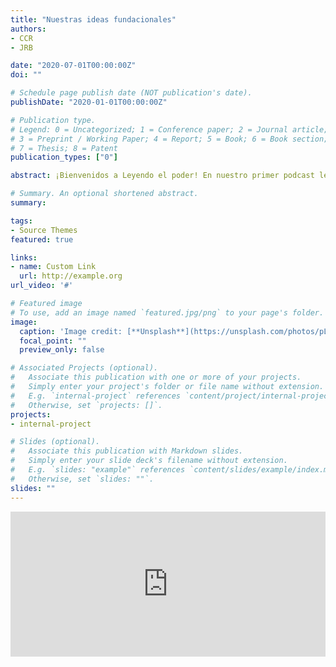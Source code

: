 ```yaml
---
title: "Nuestras ideas fundacionales"
authors:
- CCR
- JRB

date: "2020-07-01T00:00:00Z"
doi: ""

# Schedule page publish date (NOT publication's date).
publishDate: "2020-01-01T00:00:00Z"

# Publication type.
# Legend: 0 = Uncategorized; 1 = Conference paper; 2 = Journal article;
# 3 = Preprint / Working Paper; 4 = Report; 5 = Book; 6 = Book section;
# 7 = Thesis; 8 = Patent
publication_types: ["0"]

abstract: ¡Bienvenidos a Leyendo el poder! En nuestro primer podcast les contaremos por qué buscamos visibilizar nuevas perspectivas de la Ciencia Política y los Estudios Internacionales. Conoce nuestro punto de vista sobre el rol de la academia frente a la sociedad y las propuestas que hemos elaborado para fomentar el diálogo y la reflexión sobre el poder en América Latina y el mundo actual. 

# Summary. An optional shortened abstract.
summary: 

tags:
- Source Themes
featured: true

links:
- name: Custom Link
  url: http://example.org
url_video: '#'

# Featured image
# To use, add an image named `featured.jpg/png` to your page's folder. 
image:
  caption: 'Image credit: [**Unsplash**](https://unsplash.com/photos/pLCdAaMFLTE)'
  focal_point: ""
  preview_only: false

# Associated Projects (optional).
#   Associate this publication with one or more of your projects.
#   Simply enter your project's folder or file name without extension.
#   E.g. `internal-project` references `content/project/internal-project/index.md`.
#   Otherwise, set `projects: []`.
projects:
- internal-project

# Slides (optional).
#   Associate this publication with Markdown slides.
#   Simply enter your slide deck's filename without extension.
#   E.g. `slides: "example"` references `content/slides/example/index.md`.
#   Otherwise, set `slides: ""`.
slides: ""
---
```


<iframe src="https://open.spotify.com/embed-podcast/episode/3ttZNYLZKtus7A6OxWel4p" width="100%" height="232" frameborder="0" allowtransparency="true" allow="encrypted-media"></iframe>
